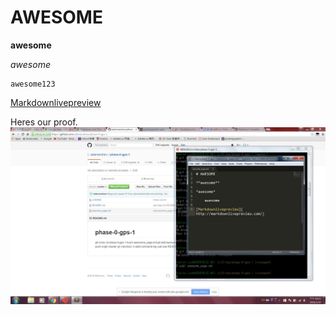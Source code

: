 # AWESOME

**awesome**

*awesome*

    awesome123

[Markdownlivepreview](http://markdownlivepreview.com/)

Heres our proof. ![Screenshot working together](https://raw.githubusercontent.com/adamandrew/phase-0-gps-1/master/screenshot.jpg)